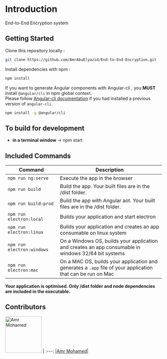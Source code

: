 # Introduction

End-to-End Encryption system

## Getting Started

Clone this repository locally :

``` bash
git clone https://github.com/AmrAbuElyazid/End-to-End-Encryption.git
```

Install dependencies with npm :

``` bash
npm install
```


If you want to generate Angular components with Angular-cli , you **MUST** install `@angular/cli` in npm global context.  
Please follow [Angular-cli documentation](https://github.com/angular/angular-cli) if you had installed a previous version of `angular-cli`.

``` bash
npm install -g @angular/cli
```

## To build for development

- **in a terminal window** -> npm start  

## Included Commands

|Command|Description|
|--|--|
|`npm run ng:serve`| Execute the app in the browser |
|`npm run build`| Build the app. Your built files are in the /dist folder. |
|`npm run build:prod`| Build the app with Angular aot. Your built files are in the /dist folder. |
|`npm run electron:local`| Builds your application and start electron
|`npm run electron:linux`| Builds your application and creates an app consumable on linux system |
|`npm run electron:windows`| On a Windows OS, builds your application and creates an app consumable in windows 32/64 bit systems |
|`npm run electron:mac`|  On a MAC OS, builds your application and generates a `.app` file of your application that can be run on Mac |

**Your application is optimised. Only /dist folder and node dependencies are included in the executable.**

## Contributors

[<img alt="Amr Mohamed" src="https://avatars0.githubusercontent.com/u/24393607?s=400&u=44e54beb13e265945db1ae587433750ec817f40c&v=4" width="117">](https://github.com/AmrAbuElyazid) |
:---:
|[Amr Mohamed](https://github.com/AmrAbuElyazid)|
